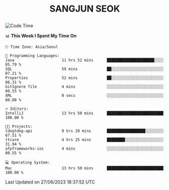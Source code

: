 <h1>
 <p align="center">
   SANGJUN SEOK
 </p>
</h1>

<!--START_SECTION:waka-->
![Code Time](http://img.shields.io/badge/Code%20Time-2%2C655%20hrs%2053%20mins-blue)

📊 **This Week I Spent My Time On** 

```text
🕑︎ Time Zone: Asia/Seoul

💬 Programming Languages: 
Java                     11 hrs 52 mins      █████████████████████░░░░   85.79 % 
SQL                      59 mins             ██░░░░░░░░░░░░░░░░░░░░░░░   07.21 % 
Properties               52 mins             ██░░░░░░░░░░░░░░░░░░░░░░░   06.31 % 
GitIgnore file           4 mins              ░░░░░░░░░░░░░░░░░░░░░░░░░   00.55 % 
XML                      0 secs              ░░░░░░░░░░░░░░░░░░░░░░░░░   00.08 % 

🔥 Editors: 
IntelliJ                 13 hrs 50 mins      █████████████████████████   100.00 % 

🐱‍💻 Projects: 
tdogtdog-api             9 hrs 20 mins       █████████████████░░░░░░░░   67.51 % 
ttcare                   4 hrs 25 mins       ████████░░░░░░░░░░░░░░░░░   31.94 % 
afpframeworks-ios        4 mins              ░░░░░░░░░░░░░░░░░░░░░░░░░   00.55 % 

💻 Operating System: 
Mac                      13 hrs 50 mins      █████████████████████████   100.00 % 
```


 Last Updated on 27/06/2023 18:37:52 UTC
<!--END_SECTION:waka-->

